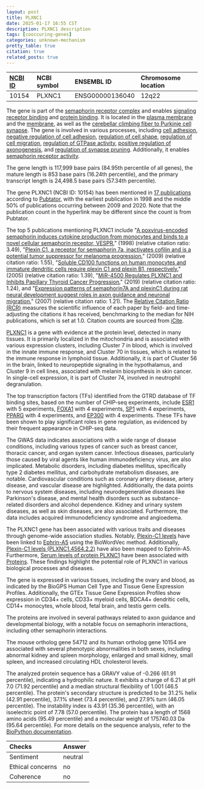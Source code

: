 ```yaml
---
layout: post
title: PLXNC1
date: 2025-01-17 16:55 CST
description: PLXNC1 description
tags: [cooccuring-genes]
categories: unknown-mechanism
pretty_table: true
citation: true
related_posts: true
---
```




| [NCBI ID](https://www.ncbi.nlm.nih.gov/gene/10154) | NCBI symbol | ENSEMBL ID | Chromosome location |
| :-------- | :------- | :-------- | :------- |
| 10154  | PLXNC1 | ENSG00000136040 | 12q22 |



The gene is part of the [semaphorin receptor complex](https://amigo.geneontology.org/amigo/term/GO:0002116) and enables [signaling receptor binding](https://amigo.geneontology.org/amigo/term/GO:0005102) and [protein binding](https://amigo.geneontology.org/amigo/term/GO:0005515). It is located in the [plasma membrane](https://amigo.geneontology.org/amigo/term/GO:0005886) and the [membrane](https://amigo.geneontology.org/amigo/term/GO:0016020), as well as the [cerebellar climbing fiber to Purkinje cell synapse](https://amigo.geneontology.org/amigo/term/GO:0150053). The gene is involved in various processes, including [cell adhesion](https://amigo.geneontology.org/amigo/term/GO:0007155), [negative regulation of cell adhesion](https://amigo.geneontology.org/amigo/term/GO:0007162), [regulation of cell shape](https://amigo.geneontology.org/amigo/term/GO:0008360), [regulation of cell migration](https://amigo.geneontology.org/amigo/term/GO:0030334), [regulation of GTPase activity](https://amigo.geneontology.org/amigo/term/GO:0043087), [positive regulation of axonogenesis](https://amigo.geneontology.org/amigo/term/GO:0050772), and [regulation of synapse pruning](https://amigo.geneontology.org/amigo/term/GO:1905806). Additionally, it enables [semaphorin receptor activity](https://amigo.geneontology.org/amigo/term/GO:0017154).


The gene length is 117,999 base pairs (84.95th percentile of all genes), the mature length is 853 base pairs (16.24th percentile), and the primary transcript length is 24,498.5 base pairs (57.34th percentile).


The gene PLXNC1 (NCBI ID: 10154) has been mentioned in [17 publications](https://pubmed.ncbi.nlm.nih.gov/?term=%22PLXNC1%22) according to [Pubtator](https://academic.oup.com/nar/article/47/W1/W587/5494727), with the earliest publication in 1998 and the middle 50% of publications occurring between 2009 and 2020. Note that the publication count in the hyperlink may be different since the count is from Pubtator.


The top 5 publications mentioning PLXNC1 include "[A poxvirus-encoded semaphorin induces cytokine production from monocytes and binds to a novel cellular semaphorin receptor, VESPR.](https://pubmed.ncbi.nlm.nih.gov/9586637)" (1998) (relative citation ratio: 3.49), "[Plexin C1, a receptor for semaphorin 7a, inactivates cofilin and is a potential tumor suppressor for melanoma progression.](https://pubmed.ncbi.nlm.nih.gov/18987670)" (2009) (relative citation ratio: 1.55), "[Soluble CD100 functions on human monocytes and immature dendritic cells require plexin C1 and plexin B1, respectively.](https://pubmed.ncbi.nlm.nih.gov/15746246)" (2005) (relative citation ratio: 1.39), "[MiR-4500 Regulates PLXNC1 and Inhibits Papillary Thyroid Cancer Progression.](https://pubmed.ncbi.nlm.nih.gov/31317324)" (2019) (relative citation ratio: 1.24), and "[Expression patterns of semaphorin7A and plexinC1 during rat neural development suggest roles in axon guidance and neuronal migration.](https://pubmed.ncbi.nlm.nih.gov/17727705)" (2007) (relative citation ratio: 1.21). The [Relative Citation Ratio (RCR)](https://journals.plos.org/plosbiology/article?id=10.1371/journal.pbio.1002541) measures the scientific influence of each paper by field- and time-adjusting the citations it has received, benchmarking to the median for NIH publications, which is set at 1.0. Citation counts are sourced from [iCite](https://icite.od.nih.gov).


[PLXNC1](https://www.proteinatlas.org/ENSG00000136040-PLXNC1) is a gene with evidence at the protein level, detected in many tissues. It is primarily localized in the mitochondria and is associated with various expression clusters, including Cluster 7 in blood, which is involved in the innate immune response, and Cluster 70 in tissues, which is related to the immune response in lymphoid tissue. Additionally, it is part of Cluster 56 in the brain, linked to neuropeptide signaling in the hypothalamus, and Cluster 9 in cell lines, associated with melanin biosynthesis in skin cancer. In single-cell expression, it is part of Cluster 74, involved in neutrophil degranulation.


The top transcription factors (TFs) identified from the GTRD database of TF binding sites, based on the number of CHIP-seq experiments, include [ESR1](https://www.ncbi.nlm.nih.gov/gene/2099) with 5 experiments, [FOXA1](https://www.ncbi.nlm.nih.gov/gene/3169) with 4 experiments, [SP1](https://www.ncbi.nlm.nih.gov/gene/6667) with 4 experiments, [PPARG](https://www.ncbi.nlm.nih.gov/gene/5468) with 4 experiments, and [EP300](https://www.ncbi.nlm.nih.gov/gene/2033) with 4 experiments. These TFs have been shown to play significant roles in gene regulation, as evidenced by their frequent appearance in CHIP-seq data.



The GWAS data indicates associations with a wide range of disease conditions, including various types of cancer such as breast cancer, thoracic cancer, and organ system cancer. Infectious diseases, particularly those caused by viral agents like human immunodeficiency virus, are also implicated. Metabolic disorders, including diabetes mellitus, specifically type 2 diabetes mellitus, and carbohydrate metabolism diseases, are notable. Cardiovascular conditions such as coronary artery disease, artery disease, and vascular disease are highlighted. Additionally, the data points to nervous system diseases, including neurodegenerative diseases like Parkinson's disease, and mental health disorders such as substance-related disorders and alcohol dependence. Kidney and urinary system diseases, as well as skin diseases, are also associated. Furthermore, the data includes acquired immunodeficiency syndrome and angioedema.


The PLXNC1 gene has been associated with various traits and diseases through genome-wide association studies. Notably, [Plexin-C1 levels](https://pubmed.ncbi.nlm.nih.gov/34648354) have been linked to [Ephrin-A5](https://meshb.nlm.nih.gov/record/ui?ui=D036386) using the BioWordVec method. Additionally, [Plexin-C1 levels (PLXNC1.4564.2.2)](https://pubmed.ncbi.nlm.nih.gov/29875488) have also been mapped to Ephrin-A5. Furthermore, [Serum levels of protein PLXNC1](https://pubmed.ncbi.nlm.nih.gov/35078996) have been associated with [Proteins](https://meshb.nlm.nih.gov/record/ui?ui=D011506). These findings highlight the potential role of PLXNC1 in various biological processes and diseases.


The gene is expressed in various tissues, including the ovary and blood, as indicated by the BioGPS Human Cell Type and Tissue Gene Expression Profiles. Additionally, the GTEx Tissue Gene Expression Profiles show expression in CD34+ cells, CD33+ myeloid cells, BDCA4+ dendritic cells, CD14+ monocytes, whole blood, fetal brain, and testis germ cells.


The proteins are involved in several pathways related to axon guidance and developmental biology, with a notable focus on semaphorin interactions, including other semaphorin interactions.


The mouse ortholog gene 54712 and its human ortholog gene 10154 are associated with several phenotypic abnormalities in both sexes, including abnormal kidney and spleen morphology, enlarged and small kidney, small spleen, and increased circulating HDL cholesterol levels.


The analyzed protein sequence has a GRAVY value of -0.266 (61.91 percentile), indicating a hydrophilic nature. It exhibits a charge of 6.21 at pH 7.0 (71.92 percentile) and a median structural flexibility of 1.001 (46.5 percentile). The protein's secondary structure is predicted to be 31.2% helix (42.91 percentile), 37.1% sheet (73.4 percentile), and 27.9% turn (46.05 percentile). The instability index is 43.91 (35.36 percentile), with an isoelectric point of 7.78 (57.0 percentile). The protein has a length of 1568 amino acids (95.49 percentile) and a molecular weight of 175740.03 Da (95.64 percentile). For more details on the sequence analysis, refer to the [BioPython documentation](https://biopython.org/docs/1.75/api/Bio.SeqUtils.ProtParam.html).





| Checks    | Answer |
| :-------- | :------- |
| Sentiment  | neutral   |
| Ethical concerns | no     |
| Coherence    | no    |